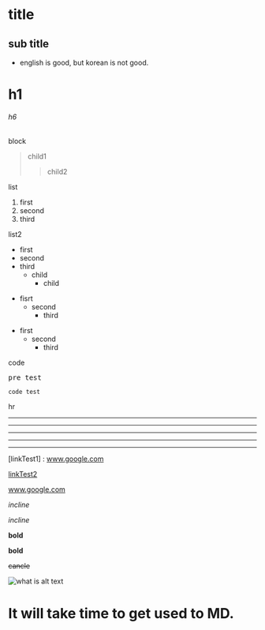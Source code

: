 title
=

sub title
-



* english is good, but korean is not good.


# h1
###### h6


block
>child1
>>child2


list
1. first
2. second
3. third

list2
* first
* second
* third
  * child
    * child
 
+ fisrt
  + second
    + third
    
- first
  - second
    - third
    

code
<pre>pre test</pre>
<code>code test</code>


hr
* * *
***
*****
- - - - 
-------------


[linkTest1] : www.google.com

[linkTest2](www.google.com)

www.google.com




*incline*

_incline_

**bold**

__bold__

~~cancle~~





![what is alt text](https://www.google.co.kr/images/branding/googlelogo/2x/googlelogo_color_272x92dp.png "option")






It will take time to get used to MD.
=
